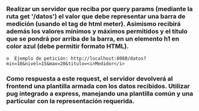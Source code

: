 ### Realizar un servidor que reciba por query params (mediante la ruta get '/datos') el valor que debe representar una barra de medición (usando el tag de html meter). Asimismo recibirá además los valores mínimos y máximos permitidos y el título que se pondrá por arriba de la barra, en un elemento h1 en color azul (debe permitir formato HTML).

    o  Ejemplo de petición: http://localhost:8080/datos?min=10&nivel=15&max=20&titulo=<i>Medidor</i>

### Como respuesta a este request, el servidor devolverá al frontend una plantilla armada con los datos recibidos. Utilizar pug integrado a express, manejando una plantilla común y una particular con la representación requerida.
